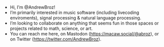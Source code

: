 - Hi, I’m @AndrewBroz!
- I’m primarily interested in music software (including livecoding enviroments), signal processing & natural language processing.
- I’m looking to collaborate on anything that seems fun in those spaces or projects related to math, science, or art.
- You can reach me here, on Mastodon (https://macaw.social/@abroz), or on Twitter (https://twitter.com/AndrewBroz).

<!---
andrewbroz/andrewbroz is a ✨ special ✨ repository because its `README.md` (this file) appears on your GitHub profile.
You can click the Preview link to take a look at your changes.
--->
